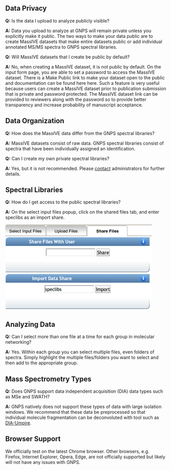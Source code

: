 
## Data Privacy

**Q:** Is the data I upload to analyze publicly visible?

**A:** Data you upload to analyze at GNPS will remain private unless you explicitly make it public. The two ways to make your data public are to create MassIVE datasets that make entire datasets public or add individual annotated MS/MS spectra to GNPS spectral libraries.

**Q:** Will MassIVE datasets that I create be public by default?

**A:** No, when creating a MassIVE dataset, it is not public by default. On the input form page, you are able to set a password to access the MassIVE dataset. There is a Make Public link to make your dataset open to the public and documentation can be found here here. Such a feature is very useful because users can create a MassIVE dataset prior to publication submission that is private and password protected. The MassIVE dataset link can be provided to reviewers along with the password so to provide better transparency and increase probability of manuscript acceptance.

## Data Organization

**Q:** How does the MassIVE data differ from the GNPS spectral libraries?

**A:** MassIVE datasets consist of raw data. GNPS spectral libraries consist of spectra that have been individually assigned an identification.

**Q:** Can I create my own private spectral libraries?

**A:** Yes, but it is not recommended. Please [contact](contact.md) administrators for further details.

## Spectral Libraries

**Q:** How do I get access to the public spectral libraries?

**A:** On the select input files popup, click on the shared files tab, and enter speclibs as an import share.

![Screenshot](img/faq/shared_libs.png)

## Analyzing Data

**Q:** Can I select more than one file at a time for each group in molecular networking?

**A:** Yes. Within each group you can select multiple files, even folders of spectra. Simply highlight the multiple files/folders you want to select and then add to the appropriate group.

## Mass Spectrometry Types

**Q:** Does GNPS support data independent acquisition (DIA) data types such as MSe and SWATH?

**A:** GNPS natively does not support these types of data with large isolation windows. We recommend that these data be preprocessed so that individual molecule fragmentation can be deconvoluted with tool such as [DIA-Umpire](http://diaumpire.sourceforge.net/).

## Browser Support

We officially test on the latest Chrome browser. Other browsers, e.g. Firefox, Internet Explorer, Opera, Edge, are not officially supported but likely will not have any issues with GNPS.
